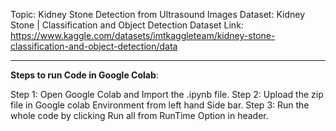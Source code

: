 Topic: Kidney Stone Detection from Ultrasound Images
Dataset: Kidney Stone | Classification and Object Detection
Dataset Link: https://www.kaggle.com/datasets/imtkaggleteam/kidney-stone-classification-and-object-detection/data
*************************************************************************************************************************
**Steps to run Code in Google Colab**:

Step 1: Open Google Colab and Import the .ipynb file.
Step 2: Upload the zip file in Google colab Environment from left hand Side bar.
Step 3: Run the whole code by clicking Run all from RunTime Option in header.
